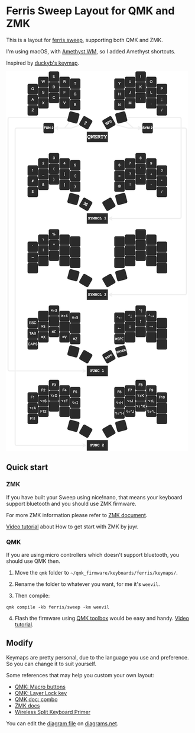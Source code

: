 # Ferris Sweep Layout for QMK and ZMK

This is a layout for [ferris sweep](https://github.com/davidphilipbarr/Sweep), supporting both QMK and ZMK.

I'm using macOS, with [Amethyst WM](https://github.com/ianyh/Amethyst), so I added Amethyst shortcuts.

Inspired by [duckyb's keymap](https://github.com/duckyb/zmk-sweep).

![keymap](./weevil.drawio.png)

## Quick start

### ZMK

If you have built your Sweep using nice!nano, that means your keyboard support bluetooth and you should use ZMK firmware.

For more ZMK information please refer to [ZMK document](https://zmk.dev/docs).

[Video tutorial](https://www.youtube.com/watch?v=G8cqcFQdHGk) about How to get start with ZMK by juyr.

### QMK

If you are using micro controllers which doesn't support bluetooth, you should use QMK then.

1. Move the <code>qmk</code> folder to <code>~/qmk_firmware/keyboards/ferris/keymaps/</code>.

2. Rename the folder to whatever you want, for me it's <code>weevil</code>.

3. Then compile:

```
qmk compile -kb ferris/sweep -km weevil
```

4. Flash the firmware using [QMK toolbox](https://github.com/qmk/qmk_toolbox) would be easy and handy. [Video tutorial](https://www.youtube.com/watch?v=fuBJbdCFF0Q).



## Modify

Keymaps are pretty personal, due to the language you use and preference. So you can change it to suit yourself.

Some references that may help you custom your own layout: 

* [QMK: Macro buttons](https://getreuer.info/posts/keyboards/macros/index.html)
* [QMK: Layer Lock key](https://getreuer.info/posts/keyboards/layer-lock/index.html)
* [QMK doc: combo](https://github.com/qmk/qmk_firmware/blob/master/docs/feature_combo.md)
* [ZMK docs](https://zmk.dev/docs)
* [Wireless Split Keyboard Primer](https://www.youtube.com/watch?v=G8cqcFQdHGk)

You can edit the [diagram file](./weevil.diawio) on [diagrams.net](https://www.diagrams.net/).

